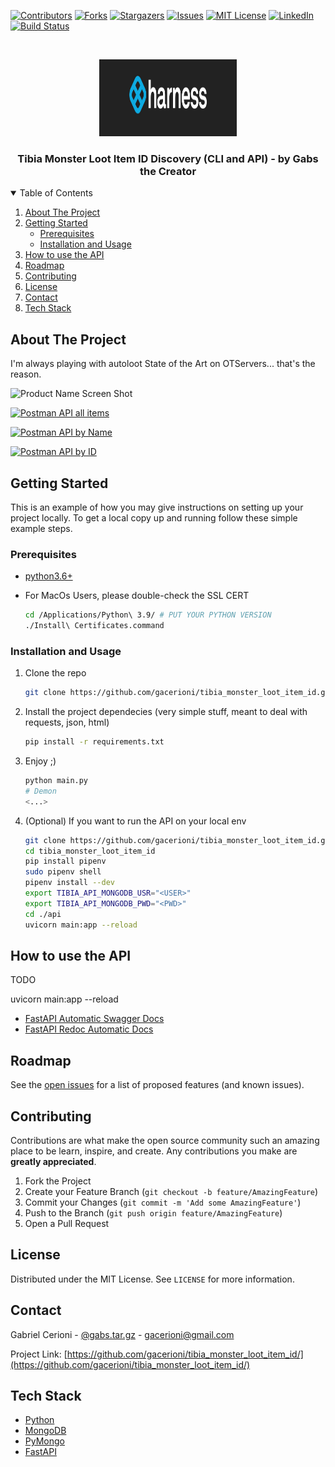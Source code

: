 [![Contributors][contributors-shield]][contributors-url]
[![Forks][forks-shield]][forks-url]
[![Stargazers][stars-shield]][stars-url]
[![Issues][issues-shield]][issues-url]
[![MIT License][license-shield]][license-url]
[![LinkedIn][linkedin-shield]][linkedin-url]
[![Build Status](https://cloud.drone.io/api/badges/gacerioni/tibia_monster_loot_item_id/status.svg)](https://cloud.drone.io/gacerioni/tibia_monster_loot_item_id)



<!-- PROJECT LOGO -->
<br />
<p align="center">
  <a href="https://github.com/gabrielcerioni/harness_graphql_labs">
    <img src="images/harness_banner.jpeg" alt="Logo" width="220" height="123">
  </a>

  <h3 align="center">Tibia Monster Loot Item ID Discovery (CLI and API) - by Gabs the Creator</h3>

<!-- TABLE OF CONTENTS -->
<details open="open">
  <summary>Table of Contents</summary>
  <ol>
    <li>
      <a href="#about-the-project">About The Project</a>
    </li>
    <li>
      <a href="#getting-started">Getting Started</a>
      <ul>
        <li><a href="#prerequisites">Prerequisites</a></li>
        <li><a href="#installation-and-usage">Installation and Usage</a></li>
      </ul>
    </li>
    <li><a href="#how-to-use-the-api">How to use the API</a></li>
    <li><a href="#roadmap">Roadmap</a></li>
    <li><a href="#contributing">Contributing</a></li>
    <li><a href="#license">License</a></li>
    <li><a href="#contact">Contact</a></li>
    <li><a href="#tech-stack">Tech Stack</a></li>
  </ol>
</details>



<!-- ABOUT THE PROJECT -->
## About The Project

I'm always playing with autoloot State of the Art on OTServers... that's the reason.

![Product Name Screen Shot][product-screenshot]

[![Postman API all items][api_postman_all]](http://127.0.0.1:8000/tibiaitems)

[![Postman API by Name][api_postman_name]](http://127.0.0.1:8000/tibiaitems/name/sToNe%20OF%20wIsDoM)

[![Postman API by ID][api_postman_id]](http://127.0.0.1:8000/tibiaitems/id/4124)

<!-- GETTING STARTED -->
## Getting Started

This is an example of how you may give instructions on setting up your project locally.
To get a local copy up and running follow these simple example steps.

### Prerequisites

* [python3.6+](https://www.python.org/downloads/)

* For MacOs Users, please double-check the SSL CERT
   ```sh
   cd /Applications/Python\ 3.9/ # PUT YOUR PYTHON VERSION
   ./Install\ Certificates.command
   ```

### Installation and Usage

1. Clone the repo
   ```sh
   git clone https://github.com/gacerioni/tibia_monster_loot_item_id.git
   ```
2. Install the project dependecies (very simple stuff, meant to deal with requests, json, html)
   ```sh
   pip install -r requirements.txt
   ```
3. Enjoy ;)
   ```sh
   python main.py
   # Demon
   <...>
   ```
4. (Optional) If you want to run the API on your local env
   ```sh
   git clone https://github.com/gacerioni/tibia_monster_loot_item_id.git
   cd tibia_monster_loot_item_id
   pip install pipenv
   sudo pipenv shell
   pipenv install --dev
   export TIBIA_API_MONGODB_USR="<USER>"
   export TIBIA_API_MONGODB_PWD="<PWD>"
   cd ./api
   uvicorn main:app --reload
   ```

<!-- HOW TO USE THE API -->
## How to use the API

TODO

uvicorn main:app --reload

* [FastAPI Automatic Swagger Docs](http://127.0.0.1:8000/docs)
* [FastAPI Redoc Automatic Docs](http://127.0.0.1:8000/redoc)

<!-- ROADMAP -->
## Roadmap

See the [open issues](https://github.com/gacerioni/tibia_monster_loot_item_id/issues) for a list of proposed features (and known issues).



<!-- CONTRIBUTING -->
## Contributing

Contributions are what make the open source community such an amazing place to be learn, inspire, and create. Any contributions you make are **greatly appreciated**.

1. Fork the Project
2. Create your Feature Branch (`git checkout -b feature/AmazingFeature`)
3. Commit your Changes (`git commit -m 'Add some AmazingFeature'`)
4. Push to the Branch (`git push origin feature/AmazingFeature`)
5. Open a Pull Request



<!-- LICENSE -->
## License

Distributed under the MIT License. See `LICENSE` for more information.



<!-- CONTACT -->
## Contact

Gabriel Cerioni - [@gabs.tar.gz](https://www.instagram.com/gabs.tar.gz/) - gacerioni@gmail.com

Project Link: [https://github.com/gacerioni/tibia_monster_loot_item_id/](https://github.com/gacerioni/tibia_monster_loot_item_id/)

<!-- Tech Stack -->
## Tech Stack

* [Python](https://www.python.org/)
* [MongoDB](https://www.mongodb.com/)
* [PyMongo](https://pymongo.readthedocs.io/en/stable/)
* [FastAPI](https://fastapi.tiangolo.com/)


<!-- MARKDOWN LINKS & IMAGES -->
<!-- https://www.markdownguide.org/basic-syntax/#reference-style-links -->
[contributors-shield]: https://img.shields.io/github/contributors/gabrielcerioni/harness_graphql_labs.svg?style=for-the-badge
[contributors-url]: https://github.com/gabrielcerioni/harness_graphql_labs/graphs/contributors
[forks-shield]: https://img.shields.io/github/forks/gabrielcerioni/harness_graphql_labs.svg?style=for-the-badge
[forks-url]: https://github.com/gabrielcerioni/harness_graphql_labs/network/members
[stars-shield]: https://img.shields.io/github/stars/gabrielcerioni/harness_graphql_labs.svg?style=for-the-badge
[stars-url]: https://github.com/gabrielcerioni/harness_graphql_labs/stargazers
[issues-shield]: https://img.shields.io/github/issues/gabrielcerioni/harness_graphql_labs.svg?style=for-the-badge
[issues-url]: https://github.com/gabrielcerioni/harness_graphql_labs/issues
[license-shield]: https://img.shields.io/github/license/gabrielcerioni/harness_graphql_labs.svg?style=for-the-badge
[license-url]: https://github.com/gabrielcerioni/harness_graphql_labs/blob/master/LICENSE.txt
[linkedin-shield]: https://img.shields.io/badge/-LinkedIn-black.svg?style=for-the-badge&logo=linkedin&colorB=555
[linkedin-url]: https://linkedin.com/in/gabrielcerioni
[product-screenshot]: images/gabs_tibia.png
[api_postman_all]: images/Postman_API_ALL.png
[api_postman_id]: images/Postman_API_by_id.png
[api_postman_name]: images/Postman_API_by_name.png
